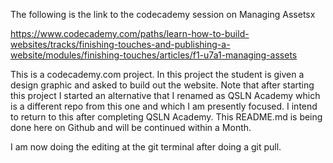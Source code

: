 The following is the link to the codecademy session on Managing Assetsx


https://www.codecademy.com/paths/learn-how-to-build-websites/tracks/finishing-touches-and-publishing-a-website/modules/finishing-touches/articles/f1-u7a1-managing-assets


This is a codecademy.com project. In this project the student is given a design graphic and asked to build out the website. 
Note that after starting this project I started an alternative that I renamed as QSLN Academy which is a different repo from this one and which I am presently focused. 
I intend to return to this after completing QSLN Academy. This README.md is being done here on Github and will be continued within a Month.

I am now doing the editing at the git terminal after doing a git pull.

